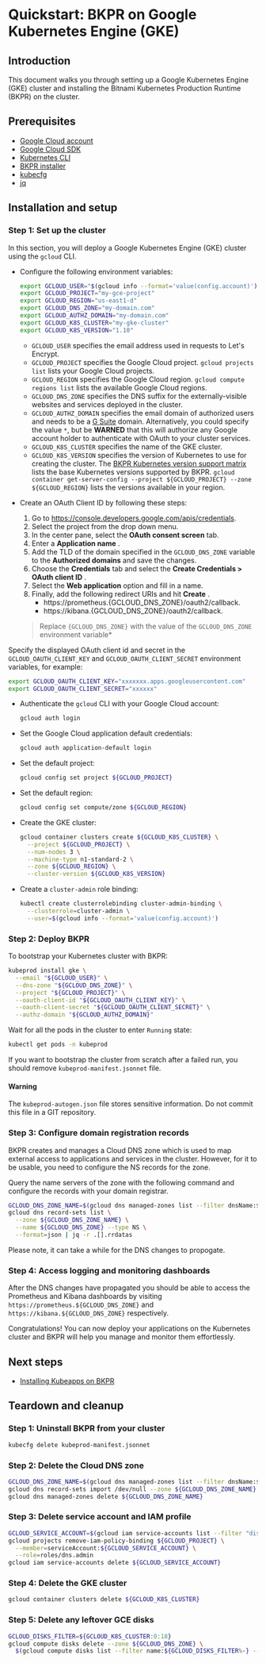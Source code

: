 # Quickstart: BKPR on Google Kubernetes Engine (GKE)

## Introduction

This document walks you through setting up a Google Kubernetes Engine (GKE) cluster and installing the Bitnami Kubernetes Production Runtime (BKPR) on the cluster.

## Prerequisites

* [Google Cloud account](https://cloud.google.com/billing/docs/how-to/manage-billing-account)
* [Google Cloud SDK](https://cloud.google.com/sdk/)
* [Kubernetes CLI](https://kubernetes.io/docs/tasks/tools/install-kubectl/)
* [BKPR installer](install.md)
* [kubecfg](https://github.com/ksonnet/kubecfg/releases)
* [jq](https://stedolan.github.io/jq/)

## Installation and setup

### Step 1: Set up the cluster

In this section, you will deploy a Google Kubernetes Engine (GKE) cluster using the `gcloud` CLI.

* Configure the following environment variables:

  ```bash
  export GCLOUD_USER="$(gcloud info --format='value(config.account)')"
  export GCLOUD_PROJECT="my-gce-project"
  export GCLOUD_REGION="us-east1-d"
  export GCLOUD_DNS_ZONE="my-domain.com"
  export GCLOUD_AUTHZ_DOMAIN="my-domain.com"
  export GCLOUD_K8S_CLUSTER="my-gke-cluster"
  export GCLOUD_K8S_VERSION="1.10"
  ```

  - `GCLOUD_USER` specifies the email address used in requests to Let's Encrypt.
  - `GCLOUD_PROJECT` specifies the Google Cloud project. `gcloud projects list` lists your Google Cloud projects.
  - `GCLOUD_REGION` specifies the Google Cloud region. `gcloud compute regions list` lists the available Google Cloud regions.
  - `GCLOUD_DNS_ZONE` specifies the DNS suffix for the externally-visible websites and services deployed in the cluster.
  - `GCLOUD_AUTHZ_DOMAIN` specifies the email domain of authorized users and needs to be a [G Suite](https://gsuite.google.com/) domain. Alternatively, you could specify the value `*`, but be __WARNED__ that this will authorize any Google account holder to authenticate with OAuth to your cluster services.
  - `GCLOUD_K8S_CLUSTER` specifies the name of the GKE cluster.
  - `GCLOUD_K8S_VERSION` specifies the version of Kubernetes to use for creating the cluster. The [BKPR Kubernetes version support matrix](../README.md#kubernetes-version-support-matrix-for-bkpr-10) lists the base Kubernetes versions supported by BKPR. `gcloud container get-server-config --project ${GCLOUD_PROJECT} --zone ${GCLOUD_REGION}` lists the versions available in your region.

* Create an OAuth Client ID by following these steps:

  1. Go to <https://console.developers.google.com/apis/credentials>.
  2. Select the project from the drop down menu.
  3. In the center pane, select the __OAuth consent screen__ tab.
  4. Enter a __Application name__ .
  5. Add the TLD of the domain specified in the `GCLOUD_DNS_ZONE` variable to the __Authorized domains__ and save the changes.
  6. Choose the __Credentials__ tab and select the __Create Credentials > OAuth client ID__ .
  7. Select the __Web application__ option and fill in a name.
  8. Finally, add the following redirect URIs and hit __Create__ .
      + https://prometheus.{GCLOUD_DNS_ZONE}/oauth2/callback.
      + https://kibana.{GCLOUD_DNS_ZONE}/oauth2/callback.

  > Replace `{GCLOUD_DNS_ZONE}` with the value of the `GCLOUD_DNS_ZONE` environment variable*

Specify the displayed OAuth client id and secret in the `GCLOUD_OAUTH_CLIENT_KEY` and `GCLOUD_OAUTH_CLIENT_SECRET` environment variables, for example:

  ```bash
  export GCLOUD_OAUTH_CLIENT_KEY="xxxxxxx.apps.googleusercontent.com"
  export GCLOUD_OAUTH_CLIENT_SECRET="xxxxxx"
  ```

* Authenticate the `gcloud` CLI with your Google Cloud account:

  ```bash
  gcloud auth login
  ```

* Set the Google Cloud application default credentials:

  ```bash
  gcloud auth application-default login
  ```

* Set the default project:

  ```bash
  gcloud config set project ${GCLOUD_PROJECT}
  ```

* Set the default region:

  ```bash
  gcloud config set compute/zone ${GCLOUD_REGION}
  ```

* Create the GKE cluster:

  ```bash
  gcloud container clusters create ${GCLOUD_K8S_CLUSTER} \
    --project ${GCLOUD_PROJECT} \
    --num-nodes 3 \
    --machine-type n1-standard-2 \
    --zone ${GCLOUD_REGION} \
    --cluster-version ${GCLOUD_K8S_VERSION}
  ```

* Create a `cluster-admin` role binding:

  ```bash
  kubectl create clusterrolebinding cluster-admin-binding \
    --clusterrole=cluster-admin \
    --user=$(gcloud info --format='value(config.account)')
  ```

### Step 2: Deploy BKPR

To bootstrap your Kubernetes cluster with BKPR:

  ```bash
  kubeprod install gke \
    --email "${GCLOUD_USER}" \
    --dns-zone "${GCLOUD_DNS_ZONE}" \
    --project "${GCLOUD_PROJECT}" \
    --oauth-client-id "${GCLOUD_OAUTH_CLIENT_KEY}" \
    --oauth-client-secret "${GCLOUD_OAUTH_CLIENT_SECRET}" \
    --authz-domain "${GCLOUD_AUTHZ_DOMAIN}"
  ```

Wait for all the pods in the cluster to enter `Running` state:

  ```bash
  kubectl get pods -n kubeprod
  ```

If you want to bootstrap the cluster from scratch after a failed run, you should remove `kubeprod-manifest.jsonnet` file.

#### Warning

The `kubeprod-autogen.json` file stores sensitive information. Do not commit this file in a GIT repository.

### Step 3: Configure domain registration records

BKPR creates and manages a Cloud DNS zone which is used to map external access to applications and services in the cluster. However, for it to be usable, you need to configure the NS records for the zone.

Query the name servers of the zone with the following command and configure the records with your domain registrar.

  ```bash
  GCLOUD_DNS_ZONE_NAME=$(gcloud dns managed-zones list --filter dnsName:${GCLOUD_DNS_ZONE} --format='value(name)')
  gcloud dns record-sets list \
    --zone ${GCLOUD_DNS_ZONE_NAME} \
    --name ${GCLOUD_DNS_ZONE} --type NS \
    --format=json | jq -r .[].rrdatas
  ```

Please note, it can take a while for the DNS changes to propogate.

### Step 4: Access logging and monitoring dashboards

After the DNS changes have propagated you should be able to access the Prometheus and Kibana dashboards by visiting `https://prometheus.${GCLOUD_DNS_ZONE}` and `https://kibana.${GCLOUD_DNS_ZONE}` respectively.

Congratulations! You can now deploy your applications on the Kubernetes cluster and BKPR will help you manage and monitor them effortlessly.

## Next steps

- [Installing Kubeapps on BKPR](kubeapps-on-bkpr.md)

## Teardown and cleanup

### Step 1: Uninstall BKPR from your cluster

  ```bash
  kubecfg delete kubeprod-manifest.jsonnet
  ```

### Step 2: Delete the Cloud DNS zone

  ```bash
  GCLOUD_DNS_ZONE_NAME=$(gcloud dns managed-zones list --filter dnsName:${GCLOUD_DNS_ZONE} --format='value(name)')
  gcloud dns record-sets import /dev/null --zone ${GCLOUD_DNS_ZONE_NAME} --delete-all-existing
  gcloud dns managed-zones delete ${GCLOUD_DNS_ZONE_NAME}
  ```

### Step 3: Delete service account and IAM profile

  ```bash
  GCLOUD_SERVICE_ACCOUNT=$(gcloud iam service-accounts list --filter "displayName:${GCLOUD_DNS_ZONE} AND email:bkpr-edns" --format='value(email)')
  gcloud projects remove-iam-policy-binding ${GCLOUD_PROJECT} \
    --member=serviceAccount:${GCLOUD_SERVICE_ACCOUNT} \
    --role=roles/dns.admin
  gcloud iam service-accounts delete ${GCLOUD_SERVICE_ACCOUNT}
  ```

### Step 4: Delete the GKE cluster

  ```bash
  gcloud container clusters delete ${GCLOUD_K8S_CLUSTER}
  ```

### Step 5: Delete any leftover GCE disks

  ```bash
  GCLOUD_DISKS_FILTER=${GCLOUD_K8S_CLUSTER:0:18}
  gcloud compute disks delete --zone ${GCLOUD_DNS_ZONE} \
    $(gcloud compute disks list --filter name:${GCLOUD_DISKS_FILTER%-} --format='value(name)')
  ```

